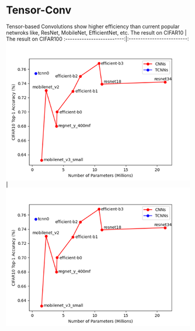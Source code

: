 # Tensor-Conv
Tensor-based Convolutions show higher efficiency than current popular netwroks like, ResNet, MobileNet, EfficientNet, etc.
The result on CIFAR10            |  The result on CIFAR100
:-------------------------:|:-------------------------:
![](cifar10_tcnn.png)  |  ![](cifar10_tcnn.png)
